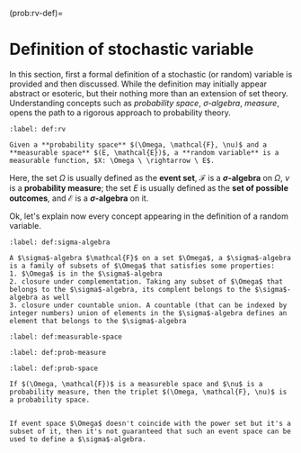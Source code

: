 (prob:rv-def)=
# Definition of stochastic variable

In this section, first a formal definition of a stochastic (or random) variable is provided and then discussed. While the definition may initially appear abstract or esoteric, but their nothing more than an extension of set theory. Understanding concepts such as *probability space*, *$\sigma$-algebra*, *measure*, opens the path to a rigorous approach to probability theory.



```{prf:definition} Random variable
:label: def:rv

Given a **probability space** $(\Omega, \mathcal{F}, \nu)$ and a **measurable space** $(E, \mathcal{E})$, a **random variable** is a measurable function, $X: \Omega \ \rightarrow \ E$.

```

Here, the set $\Omega$ is usually defined as the **event set**, $\mathcal{F}$ is a **$\sigma$-algebra** on $\Omega$, $\nu$ is a **probability measure**; the set $E$ is usually defined as the **set of possible outcomes**, and $\mathcal{E}$ is a **$\sigma$-algebra** on it.

Ok, let's explain now every concept appearing in the definition of a random variable.

```{prf:definition} $\sigma$-algebra
:label: def:sigma-algebra

A $\sigma$-algebra $\mathcal{F}$ on a set $\Omega$, a $\sigma$-algebra is a family of subsets of $\Omega$ that satisfies some properties:
1. $\Omega$ is in the $\sigma$-algebra
2. closure under complementation. Taking any subset of $\Omega$ that belongs to the $\sigma$-algebra, its complent belongs to the $\sigma$-algebra as well
3. closure under countable union. A countable (that can be indexed by integer numbers) union of elements in the $\sigma$-algebra defines an element that belongs to the $\sigma$-algebra

```

```{prf:definition} Measurable space $ (\Omega, \mathcal{F})$
:label: def:measurable-space

```

```{prf:definition} Probability measure $\nu$
:label: def:prob-measure

```

```{prf:definition} Probability space $ (\Omega, \mathcal{F}, \nu)$
:label: def:prob-space

If $(\Omega, \mathcal{F})$ is a measureble space and $\nu$ is a probability measure, then the triplet $(\Omega, \mathcal{F}, \nu)$ is a probability space.

```

```{warning} Event space not coinciding with the power set of events

If event space $\Omega$ doesn't coincide with the power set but it's a subset of it, then it's not guaranteed that such an event space can be used to define a $\sigma$-algebra.

```
